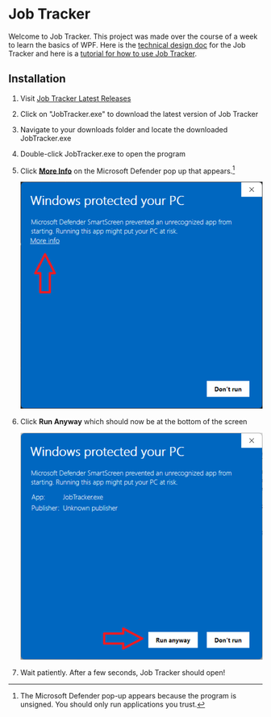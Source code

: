 # Job Tracker
Welcome to Job Tracker. This project was made over the course of a week to learn the basics of WPF. Here is the [technical design doc](Documents/JobTrackerDoc.md) for the Job Tracker and here is a [tutorial for how to use Job Tracker](Documents/JobTrackerHowTo.md).

## Installation
1. Visit [Job Tracker Latest Releases](https://github.com/cobyw/JobTracker/releases/latest)
2. Click on "JobTracker.exe" to download the latest version of Job Tracker
3. Navigate to your downloads folder and locate the downloaded JobTracker.exe
4. Double-click JobTracker.exe to open the program
4. Click <u>**More Info**</u> on the Microsoft Defender pop up that appears.[^1]

    ![WindowsProtected1](/Documents/images/WindowsProtected1.png "A pop up from Windows Defender showing that Windows protected your PC. There is an arrow pointing to More Info.")

6. Click **Run Anyway** which should now be at the bottom of the screen

    ![WindowsProtected2](/Documents/images/WindowsProtected2.png "Image showing the UI with sections labled by letter.")

7. Wait patiently. After a few seconds, Job Tracker should open!


[^1]: The Microsoft Defender pop-up appears because the program is unsigned. You should only run applications you trust.
